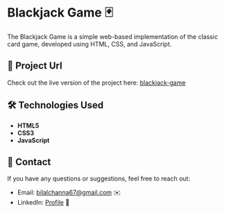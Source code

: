 # Blackjack Game 🃏

The Blackjack Game is a simple web-based implementation of the classic card game, developed using HTML, CSS, and JavaScript.

## 🔗 Project Url

Check out the live version of the project here: [blackjack-game](https://blackjack-game-web.netlify.app/)

## 🛠️ Technologies Used

- **HTML5**
- **CSS3**
- **JavaScript**

## 📧 Contact

If you have any questions or suggestions, feel free to reach out:

- Email: bilalchanna67@gmail.com ✉️
- LinkedIn: [Profile](https://www.linkedin.com/in/Engineer-Bilal-Channa) 💼
